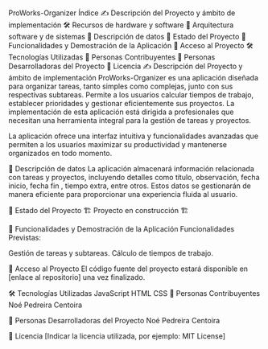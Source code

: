 ProWorks-Organizer
Índice
✍️ Descripción del Proyecto y ámbito de implementación
🛠️ Recursos de hardware y software
📁 Arquitectura software y de sistemas
🔨 Descripción de datos
🔧 Estado del Proyecto
🚀 Funcionalidades y Demostración de la Aplicación
📁 Acceso al Proyecto
🛠️ Tecnologías Utilizadas
👥 Personas Contribuyentes
👤 Personas Desarrolladoras del Proyecto
📜 Licencia
✍️ Descripción del Proyecto y ámbito de implementación
ProWorks-Organizer es una aplicación diseñada para organizar tareas, tanto simples como complejas, junto con sus respectivas subtareas. Permite a los usuarios calcular tiempos de trabajo, establecer prioridades y gestionar eficientemente sus proyectos. La implementación de esta aplicación está dirigida a profesionales que necesitan una herramienta integral para la gestión de tareas y proyectos.

La aplicación ofrece una interfaz intuitiva y funcionalidades avanzadas que permiten a los usuarios maximizar su productividad y mantenerse organizados en todo momento.

🔨 Descripción de datos
La aplicación almacenará información relacionada con tareas y proyectos, incluyendo detalles como título, observación, fecha inicio, fecha fin , tiempo extra, entre otros. Estos datos se gestionarán de manera eficiente para proporcionar una experiencia fluida al usuario.

🔧 Estado del Proyecto
🏗️ Proyecto en construcción 🏗️

🚀 Funcionalidades y Demostración de la Aplicación
Funcionalidades Previstas:

Gestión de tareas y subtareas.
Cálculo de tiempos de trabajo.

📁 Acceso al Proyecto
El código fuente del proyecto estará disponible en [enlace al repositorio] una vez finalizado.

🛠️ Tecnologías Utilizadas
JavaScript
HTML
CSS
👥 Personas Contribuyentes
Noé Pedreira Centoira

👤 Personas Desarrolladoras del Proyecto
Noé Pedreira Centoira

📜 Licencia
[Indicar la licencia utilizada, por ejemplo: MIT License]



